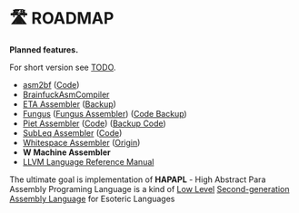 # 🛣️ ROADMAP

**Planned features.**

For short version see [TODO](TODO.md).

* [asm2bf](https://esolangs.org/wiki/Asm2bf) ([Code](https://github.com/kspalaiologos/asmbf))
* [BrainfuckAsmCompiler](https://gitlab.com/hilmar-ackermann/brainfuckassembler)
* [ETA Assembler](http://www.miketaylor.org.uk/tech/eta/doc/easman.html) ([Backup](https://helvm.github.io/eta/easman.html))
* [Fungus](https://www.bedroomlan.org/hardware/fungus/) ([Fungus Assembler](http://www.club.cc.cmu.edu/~ajo/funge/fungus.html#fungasm)) ([Code Backup](https://github.com/helvm/Fungus))
* [Piet Assembler](https://www.toothycat.net/wiki/wiki.pl?MoonShadow/Piet) ([Code](https://github.com/sl236/Piet)) ([Backup Code](https://github.com/helvm/Piet))
* [SubLeq Assembler](http://mazonka.com/subleq/) ([Code](http://mazonka.com/subleq/sqasm.cpp))
* [Whitespace Assembler](https://helvm.github.io/wsa/intro.html) ([Origin](http://web.archive.org/web/20150102035404/http://www.burghard.info/Code/Whitespace/index.html))
* **W Machine Assembler**
* [LLVM Language Reference Manual](https://llvm.org/docs/LangRef.html)

The ultimate goal is implementation of **HAPAPL** - High Abstract Para Assembly Programing Language is a kind of [Low Level] [Second-generation] [Assembly Language] for Esoteric Languages

[Low Level]:         https://en.wikipedia.org/wiki/Low-level_programming_language
[Second-generation]: https://en.wikipedia.org/wiki/Second-generation_programming_language
[Assembly Language]: https://en.wikipedia.org/wiki/Assembly_language
